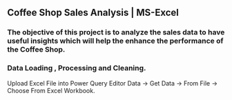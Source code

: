 ## Coffee Shop Sales Analysis | MS-Excel
### The objective of this project is to analyze the sales data to have useful insights which will help the enhance the performance of the Coffee Shop.

### Data Loading , Processing and Cleaning.
Upload Excel File into Power Query Editor 
Data -> Get Data -> From File -> Choose From Excel Workbook.

